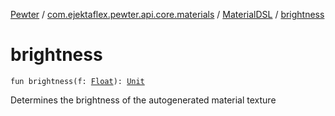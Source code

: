 [Pewter](../../index.md) / [com.ejektaflex.pewter.api.core.materials](../index.md) / [MaterialDSL](index.md) / [brightness](./brightness.md)

# brightness

`fun brightness(f: `[`Float`](https://kotlinlang.org/api/latest/jvm/stdlib/kotlin/-float/index.html)`): `[`Unit`](https://kotlinlang.org/api/latest/jvm/stdlib/kotlin/-unit/index.html)

Determines the brightness of the autogenerated material texture

